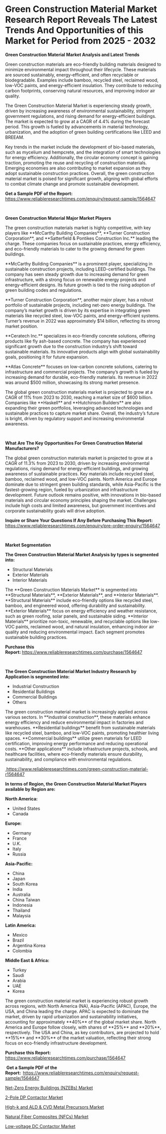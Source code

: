 <p><h1>Green Construction Material Market Research Report Reveals The Latest Trends And Opportunities of this Market for Period from 2025 - 2032</h1></p><p><strong>Green Construction Material Market Analysis and Latest Trends</strong></p>
<p><p>Green construction materials are eco-friendly building materials designed to minimize environmental impact throughout their lifecycle. These materials are sourced sustainably, energy-efficient, and often recyclable or biodegradable. Examples include bamboo, recycled steel, reclaimed wood, low-VOC paints, and energy-efficient insulation. They contribute to reducing carbon footprints, conserving natural resources, and improving indoor air quality.</p><p>The Green Construction Material Market is experiencing steady growth, driven by increasing awareness of environmental sustainability, stringent government regulations, and rising demand for energy-efficient buildings. The market is expected to grow at a CAGR of 4.4% during the forecast period. This growth is fueled by advancements in material technology, urbanization, and the adoption of green building certifications like LEED and BREEAM.</p><p>Key trends in the market include the development of bio-based materials, such as mycelium and hempcrete, and the integration of smart technologies for energy efficiency. Additionally, the circular economy concept is gaining traction, promoting the reuse and recycling of construction materials. Emerging economies are also contributing to market expansion as they adopt sustainable construction practices. Overall, the green construction material market is poised for significant growth, aligning with global efforts to combat climate change and promote sustainable development.</p></p>
<p><strong>Get a Sample PDF of the Report:&nbsp;</strong> <a href="https://www.reliableresearchtimes.com/enquiry/request-sample/1564647?utm_campaign=2131&utm_medium=2&utm_source=Github&utm_content=ia&utm_term=25012025&utm_id=green-construction-material">https://www.reliableresearchtimes.com/enquiry/request-sample/1564647</a></p>
<p>&nbsp;</p>
<p><strong>Green Construction Material Major Market Players</strong></p>
<p><p>The green construction materials market is highly competitive, with key players like **McCarthy Building Companies**, **Turner Construction Corporation**, and **Satterfield & Pontikes Construction Inc.** leading the charge. These companies focus on sustainable practices, energy efficiency, and eco-friendly materials to cater to the growing demand for green buildings.</p><p>**McCarthy Building Companies** is a prominent player, specializing in sustainable construction projects, including LEED-certified buildings. The company has seen steady growth due to increasing demand for green infrastructure, with a strong focus on renewable energy projects and energy-efficient designs. Its future growth is tied to the rising adoption of green building codes and regulations.</p><p>**Turner Construction Corporation**, another major player, has a robust portfolio of sustainable projects, including net-zero energy buildings. The company’s market growth is driven by its expertise in integrating green materials like recycled steel, low-VOC paints, and energy-efficient systems. Turner’s revenue in 2022 was approximately $14 billion, reflecting its strong market position.</p><p>**Ceratech Inc.** specializes in eco-friendly concrete solutions, offering products like fly ash-based concrete. The company has experienced significant growth due to the construction industry’s shift toward sustainable materials. Its innovative products align with global sustainability goals, positioning it for future expansion.</p><p>**Atlas Concrete** focuses on low-carbon concrete solutions, catering to infrastructure and commercial projects. The company’s growth is fueled by increasing demand for durable, eco-friendly materials. Its revenue in 2022 was around $500 million, showcasing its strong market presence.</p><p>The global green construction materials market is projected to grow at a CAGR of 11% from 2023 to 2030, reaching a market size of $600 billion. Companies like **Haskell** and **Hutchinson Builders** are also expanding their green portfolios, leveraging advanced technologies and sustainable practices to capture market share. Overall, the industry’s future is bright, driven by regulatory support and increasing environmental awareness.</p></p>
<p>&nbsp;</p>
<p><strong>What Are The Key Opportunities For Green Construction Material Manufacturers?</strong></p>
<p><p>The global green construction materials market is projected to grow at a CAGR of 11.3% from 2023 to 2030, driven by increasing environmental regulations, rising demand for energy-efficient buildings, and growing awareness of sustainable practices. Key materials include recycled steel, bamboo, reclaimed wood, and low-VOC paints. North America and Europe dominate due to stringent green building standards, while Asia-Pacific is the fastest-growing region, fueled by urbanization and infrastructure development. Future outlook remains positive, with innovations in bio-based materials and circular economy principles shaping the market. Challenges include high costs and limited awareness, but government incentives and corporate sustainability goals will drive adoption.</p></p>
<p><strong>Inquire or Share Your Questions If Any Before Purchasing This Report:</strong> <a href="https://www.reliableresearchtimes.com/enquiry/pre-order-enquiry/1564647?utm_campaign=2131&utm_medium=2&utm_source=Github&utm_content=ia&utm_term=25012025&utm_id=green-construction-material">https://www.reliableresearchtimes.com/enquiry/pre-order-enquiry/1564647</a></p>
<p>&nbsp;</p>
<p><strong>Market Segmentation</strong></p>
<p><strong>The Green Construction Material Market Analysis by types is segmented into:</strong></p>
<p><ul><li>Structural Materials</li><li>Exterior Materials</li><li>Interior Materials</li></ul></p>
<p><p>The **Green Construction Materials Market** is segmented into **Structural Materials**, **Exterior Materials**, and **Interior Materials**. **Structural Materials** include eco-friendly options like recycled steel, bamboo, and engineered wood, offering durability and sustainability. **Exterior Materials** focus on energy efficiency and weather resistance, such as green roofing, solar panels, and sustainable siding. **Interior Materials** prioritize non-toxic, renewable, and recyclable options like low-VOC paints, reclaimed wood, and natural insulation, enhancing indoor air quality and reducing environmental impact. Each segment promotes sustainable building practices.</p></p>
<p><strong>Purchase this Report:&nbsp;</strong><a href="https://www.reliableresearchtimes.com/purchase/1564647?utm_campaign=2131&utm_medium=2&utm_source=Github&utm_content=ia&utm_term=25012025&utm_id=green-construction-material">https://www.reliableresearchtimes.com/purchase/1564647</a></p>
<p>&nbsp;</p>
<p><strong>The Green Construction Material Market Industry Research by Application is segmented into:</strong></p>
<p><ul><li>Industrial Construction</li><li>Residential Buildings</li><li>Commercial Buildings</li><li>Others</li></ul></p>
<p><p>The green construction material market is increasingly applied across various sectors. In **industrial construction**, these materials enhance energy efficiency and reduce environmental impact in factories and warehouses. **Residential buildings** benefit from sustainable materials like recycled steel, bamboo, and low-VOC paints, promoting healthier living spaces. **Commercial buildings** utilize green materials for LEED certification, improving energy performance and reducing operational costs. **Other applications** include infrastructure projects, schools, and healthcare facilities, where eco-friendly materials ensure durability, sustainability, and compliance with environmental regulations.</p></p>
<p><a href="https://www.reliableresearchtimes.com/green-construction-material-r1564647?utm_campaign=2131&utm_medium=2&utm_source=Github&utm_content=ia&utm_term=25012025&utm_id=green-construction-material">&nbsp;https://www.reliableresearchtimes.com/green-construction-material-r1564647</a></p>
<p><strong>In terms of Region, the Green Construction Material Market Players available by Region are:</strong></p>
<p>
    <p> <strong> North America: </strong>
        <ul>
            <li>United States</li>
            <li>Canada</li>
        </ul>
        </p> 
    <p> <strong> Europe: </strong>
        <ul>
            <li>Germany</li>
            <li>France</li>
            <li>U.K.</li>
            <li>Italy</li>
            <li>Russia</li>
        </ul>
        </p> 
    <p> <strong> Asia-Pacific: </strong>
        <ul>
            <li>China</li>
            <li>Japan</li>
            <li>South Korea</li>
            <li>India</li>
            <li>Australia</li>
            <li>China Taiwan</li>
            <li>Indonesia</li>
            <li>Thailand</li>
            <li>Malaysia</li>
        </ul>
        </p> 
    <p> <strong> Latin America: </strong>
        <ul>
            <li>Mexico</li>
            <li>Brazil</li>
            <li>Argentina Korea</li>
            <li>Colombia</li>
        </ul>
        </p> 
    <p> <strong> Middle East & Africa: </strong>
        <ul>
            <li>Turkey</li>
            <li>Saudi</li>
            <li>Arabia</li>
            <li>UAE</li>
            <li>Korea</li>
        </ul>
    </p>
    </p>
<p><p>The green construction material market is experiencing robust growth across regions, with North America (NA), Asia-Pacific (APAC), Europe, the USA, and China leading the charge. APAC is expected to dominate the market, driven by rapid urbanization and sustainability initiatives, accounting for approximately **40%** of the global market share. North America and Europe follow closely, with shares of **25%** and **20%**, respectively. The USA and China, as key contributors, are projected to hold **15%** and **30%** of the market valuation, reflecting their strong focus on eco-friendly infrastructure development.</p></p>
<p><strong>Purchase this Report: </strong><a href="https://www.reliableresearchtimes.com/purchase/1564647?utm_campaign=2131&utm_medium=2&utm_source=Github&utm_content=ia&utm_term=25012025&utm_id=green-construction-material">https://www.reliableresearchtimes.com/purchase/1564647</a></p>
<p>&nbsp;<strong>Get a Sample PDF of the Report:&nbsp;&nbsp;</strong><a href="https://www.reliableresearchtimes.com/enquiry/request-sample/1564647?utm_campaign=2131&utm_medium=2&utm_source=Github&utm_content=ia&utm_term=25012025&utm_id=green-construction-material">https://www.reliableresearchtimes.com/enquiry/request-sample/1564647</a></p>
<p><strong></strong></p>
<p><p><a href="https://www.linkedin.com/pulse/insights-net-zero-energy-buildings-nzebs-industry-market-financial-brbxc?utm_campaign=2131&utm_medium=2&utm_source=Github&utm_content=ia&utm_term=25012025&utm_id=green-construction-material">Net-Zero Energy Buildings (NZEBs) Market</a></p><p><a href="https://www.linkedin.com/pulse/2-pole-dp-contactor-market-size-overview-growth-analysis-izq5e?utm_campaign=2131&utm_medium=2&utm_source=Github&utm_content=ia&utm_term=25012025&utm_id=green-construction-material">2-Pole DP Contactor Market</a></p><p><a href="https://www.linkedin.com/pulse/high-k-ald-cvd-metal-precursors-market-forecast-projected-dobxf?utm_campaign=2131&utm_medium=2&utm_source=Github&utm_content=ia&utm_term=25012025&utm_id=green-construction-material">High-k and ALD & CVD Metal Precursors Market</a></p><p><a href="https://www.linkedin.com/pulse/natural-fiber-composites-nfcs-market-overview-analyzing-8c4jc?utm_campaign=2131&utm_medium=2&utm_source=Github&utm_content=ia&utm_term=25012025&utm_id=green-construction-material">Natural Fiber Composites (NFCs) Market</a></p><p><a href="https://www.linkedin.com/pulse/essential-overview-low-voltage-dc-contactor-market-projected-bufcf?utm_campaign=2131&utm_medium=2&utm_source=Github&utm_content=ia&utm_term=25012025&utm_id=green-construction-material">Low-voltage DC Contactor Market</a></p></p>
